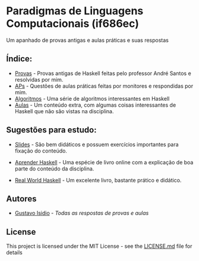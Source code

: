 # Paradigmas de Linguagens Computacionais (if686ec)

Um apanhado de provas antigas e aulas práticas e suas respostas

## Índice:

* [Provas](https://github.com/gustavoisidio/PLC/tree/master/Provas) - Provas antigas de Haskell feitas pelo professor André Santos e resolvidas por mim.
* [APs](https://github.com/gustavoisidio/PLC/tree/master/APs) - Questões de aulas práticas feitas por monitores e respondidas por mim.
* [Algoritmos](https://github.com/gustavoisidio/PLC/tree/master/Algoritmos) - Uma série de algoritmos interessantes em Haskell
* [Aulas](https://github.com/gustavoisidio/PLC/tree/master/Aulas) - Um conteúdo extra, com algumas coisas interessantes de Haskell que não são vistas na disciplina.

## Sugestões para estudo:

* [Slides](https://github.com/gustavoisidio/PLC/tree/master/Slides) - São bem didáticos e possuem exercícios importantes para fixação do conteúdo.

* [Aprender Haskell](http://haskell.tailorfontela.com.br) - Uma espécie de livro online com a explicação de boa parte do conteúdo da disciplina.

* [Real World Haskell](https://www.amazon.com/Real-World-Haskell-Bryan-OSullivan/dp/0596514980/ref=sr_1_1?ie=UTF8&qid=1548689700&sr=8-1&keywords=real+world+haskell) - Um excelente livro, bastante prático e didático.

## Autores

* [Gustavo Isidio]( http://cin.ufpe.br/~gisf ) - *Todas as respostas de provas e aulas*

## License

This project is licensed under the MIT License - see the [LICENSE.md](LICENSE.md) file for details

